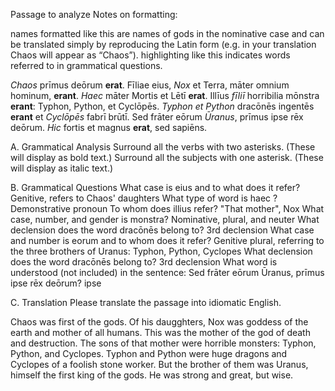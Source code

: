 Passage to analyze
Notes on formatting:

names formatted like this are names of gods in the nominative case and can be translated simply by reproducing the Latin form (e.g. in your translation Chaos will appear as “Chaos”).
highlighting like this indicates words referred to in grammatical questions.

*Chaos* prīmus deōrum **erat**. 
Fīliae eius, *Nox* et Terra, māter omnium hominum, **erant**. 
*Haec* māter Mortis et Lētī **erat**. 
Illīus *fīliī* horribilia mōnstra **erant**: Typhon, Python, et Cyclōpēs. 
*Typhon et Python* dracōnēs ingentēs **erant** et *Cyclōpēs* fabrī brūtī. 
Sed frāter eōrum *Ūranus*, prīmus ipse rēx deōrum. 
*Hic* fortis et magnus **erat**, sed sapiēns.

A. Grammatical Analysis
Surround all the verbs with two asterisks. (These will display as bold text.) 
Surround all the subjects with one asterisk. (These will display as italic text.)

B. Grammatical Questions
What case is eius and to what does it refer?
  Genitive, refers to Chaos' daughters
What type of word is haec ?
  Demonstrative pronoun
To whom does illius refer?
  "That mother", Nox
What case, number, and gender is monstra?
  Nominative, plural, and neuter
What declension does the word dracōnēs belong to?
  3rd declension
What case and number is eorum and to whom does it refer?
  Genitive plural, referring to the three brothers of Uranus: Typhon, Python, Cyclopes
What declension does the word dracōnēs belong to?
  3rd declension
What word is understood (not included) in the sentence: Sed frāter eōrum Ūranus, prīmus ipse rēx deōrum?
  ipse
  
C. Translation
Please translate the passage into idiomatic English.

Chaos was first of the gods.
Of his daugghters, Nox was goddess of the earth and mother of all humans.
This was the mother of the god of death and destruction.
The sons of that mother were horrible monsters: Typhon, Python, and Cyclopes.
Typhon and Python were huge dragons and Cyclopes of a foolish stone worker. 
But the brother of them was Uranus, himself the first king of the gods. 
He was strong and great, but wise. 
